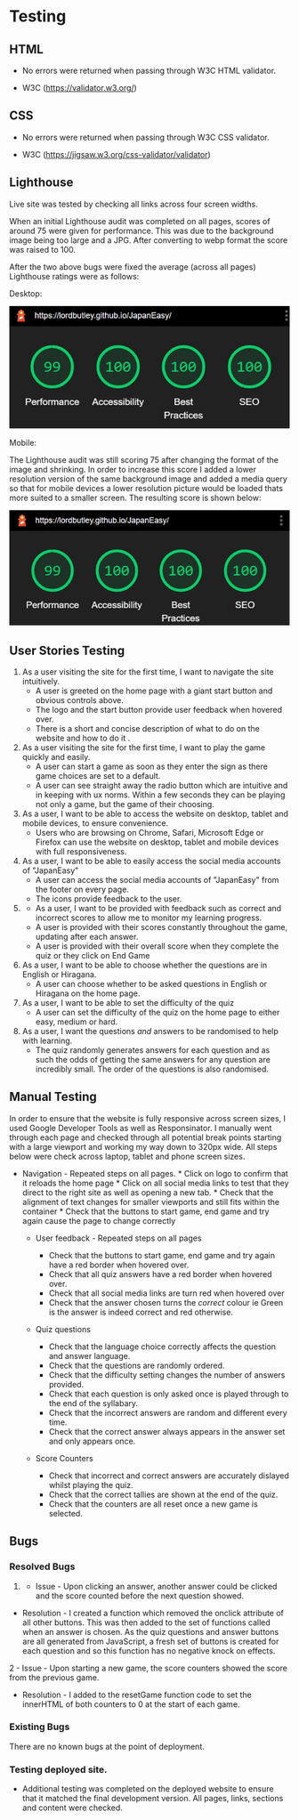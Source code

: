 # Testing

 ## HTML

 - No errors were returned when passing through W3C HTML validator.

 - W3C (https://validator.w3.org/)

 ## CSS

 - No errors were returned when passing through W3C CSS validator.
 
 - W3C (https://jigsaw.w3.org/css-validator/validator)

 ## Lighthouse


Live site was tested by checking all links across four screen widths.

When an initial Lighthouse audit was completed on all pages, scores of around 75 were given for performance. This was due to the background image being too large and a JPG. After converting to webp format the score was raised to 100.

After the two above bugs were fixed the average (across all pages) Lighthouse ratings were as follows:

Desktop:

![Lighthouse image of audit result](assets/images/lighthouse-desktop.JPG)

Mobile:

The Lighthouse audit was still scoring 75 after changing the format of the image and shrinking. In order to increase this score I added a lower resolution version of the same background image and added a media query so that for mobile devices a lower resolution picture would be loaded thats more suited to a smaller screen. The resulting score is shown below:

![Lighthouse image of audit result](assets/images/lighthouse-mobile.JPG)

## User Stories Testing
1. As a user visiting the site for the first time, I want to navigate the site intuitively.
    * A user is greeted on the home page with a giant start button and obvious controls above. 
    * The logo and the start button provide user feedback when hovered over.
    * There is a short and concise description of what to do on the website and how to do it .
2. As a user visiting the site for the first time, I want to play the game quickly and easily.
    * A user can start a game as soon as they enter the sign as there game choices are set to a default.
    * A user can see straight away the radio button which are intuitive and in keeping with ux norms. Within a few seconds they can be playing not only a game, but the game of their choosing.
3. As a user, I want to be able to access the website on desktop, tablet and mobile devices, to ensure convenience.
    * Users who are browsing on Chrome, Safari, Microsoft Edge or Firefox can use the website on desktop, tablet and mobile devices with full responsiveness.
4. As a user, I want to be able to easily access the social media accounts of "JapanEasy"
    * A user can access the social media accounts of "JapanEasy" from the footer on every page. 
    * The icons provide feedback to the user.
5. * As a user, I want to be provided with feedback such as correct and incorrect scores to allow me to monitor my      learning progress.
    * A user is provided with their scores constantly throughout the game, updating after each answer.
    * A user is provided with their overall score when they complete the quiz or they click on End Game
6. As a user, I want to be able to choose whether the questions are in English or Hiragana.
    * A user can choose whether to be asked questions in English or Hiragana on the home page.
7. As a user, I want to be able to set the difficulty of the quiz
    * A user can set the difficulty of the quiz on the home page to either easy, medium or hard.
8. As a user, I want the questions *and* answers to be randomised to help with learning.
    * The quiz randomly generates answers for each question and as such the odds of getting the same answers for any question are incredibly small. The order of the questions is also randomised.


## Manual Testing 

In order to ensure that the website is fully responsive across screen sizes, I used Google Developer Tools as well as Responsinator. I manually went through each page and checked through all potential break points starting with a large viewport and working my way down to 320px wide. All steps below were check across laptop, tablet and phone screen sizes.

  * Navigation - Repeated steps on all pages.
        * Click on logo to confirm that it reloads the home page
        * Click on all social media links to test that they direct to the right site as well as opening a new tab.
        * Check that the alignment of text changes for smaller viewports and still fits within the container
        * Check that the buttons to start game, end game and try again cause the page to change correctly
    
    * User feedback - Repeated steps on all pages
        * Check that the buttons to start game, end game and try again have a red border when hovered over.
        * Check that all quiz answers have a red border when hovered over.
        * Check that all social media links are turn red when hovered over
        * Check that the answer chosen turns the *correct* colour ie Green is the answer is indeed correct and red otherwise.

    * Quiz questions
        * Check that the language choice correctly affects the question and answer language.
        * Check that the questions are randomly ordered.
        * Check that the difficulty setting changes the number of answers provided.
        * Check that each question is only asked once is played through to the end of the syllabary.
        * Check that the incorrect answers are random and different every time.
        * Check that the correct answer always appears in the answer set and only appears once.
    
    * Score Counters
        * Check that incorrect and correct answers are accurately dislayed whilst playing the quiz.
        * Check that the correct tallies are shown at the end of the quiz.
        * Check that the counters are all reset once a new game is selected.


## Bugs

### Resolved Bugs

1. - Issue - Upon clicking an answer, another answer could be clicked and the score counted before the next question showed.

- Resolution - I created a function which removed the onclick attribute of all other buttons. This was then added to the set of functions called when an answer is chosen. As the quiz questions and answer buttons are all generated from JavaScript, a fresh set of buttons is created for each question and so this function has no negative knock on effects.

2 - Issue - Upon starting a new game, the score counters showed the score from the previous game.

- Resolution - I added to the resetGame function code to set the innerHTML of both counters to 0 at the start of each game.

### Existing Bugs

There are no known bugs at the point of deployment.

### Testing deployed site.

*   Additional testing was completed on the deployed website to ensure that it matched the final development version. All pages, links, sections and content were checked.


      
     